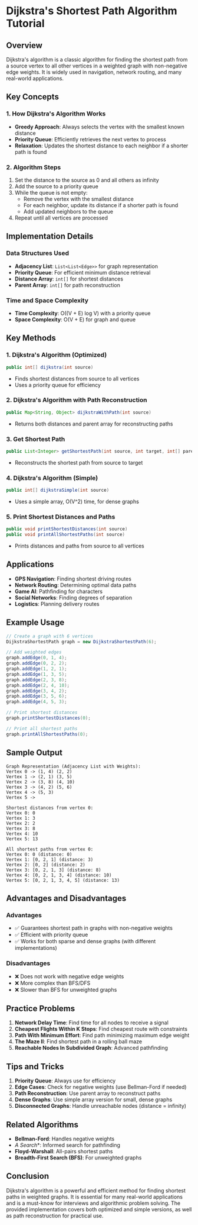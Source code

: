 # Dijkstra's Shortest Path Algorithm Tutorial

## Overview

Dijkstra's algorithm is a classic algorithm for finding the shortest path from a source vertex to all other vertices in a weighted graph with non-negative edge weights. It is widely used in navigation, network routing, and many real-world applications.

## Key Concepts

### 1. How Dijkstra's Algorithm Works
- **Greedy Approach**: Always selects the vertex with the smallest known distance
- **Priority Queue**: Efficiently retrieves the next vertex to process
- **Relaxation**: Updates the shortest distance to each neighbor if a shorter path is found

### 2. Algorithm Steps
1. Set the distance to the source as 0 and all others as infinity
2. Add the source to a priority queue
3. While the queue is not empty:
   - Remove the vertex with the smallest distance
   - For each neighbor, update its distance if a shorter path is found
   - Add updated neighbors to the queue
4. Repeat until all vertices are processed

## Implementation Details

### Data Structures Used
- **Adjacency List**: `List<List<Edge>>` for graph representation
- **Priority Queue**: For efficient minimum distance retrieval
- **Distance Array**: `int[]` for shortest distances
- **Parent Array**: `int[]` for path reconstruction

### Time and Space Complexity
- **Time Complexity**: O((V + E) log V) with a priority queue
- **Space Complexity**: O(V + E) for graph and queue

## Key Methods

### 1. Dijkstra's Algorithm (Optimized)
```java
public int[] dijkstra(int source)
```
- Finds shortest distances from source to all vertices
- Uses a priority queue for efficiency

### 2. Dijkstra's Algorithm with Path Reconstruction
```java
public Map<String, Object> dijkstraWithPath(int source)
```
- Returns both distances and parent array for reconstructing paths

### 3. Get Shortest Path
```java
public List<Integer> getShortestPath(int source, int target, int[] parent)
```
- Reconstructs the shortest path from source to target

### 4. Dijkstra's Algorithm (Simple)
```java
public int[] dijkstraSimple(int source)
```
- Uses a simple array, O(V^2) time, for dense graphs

### 5. Print Shortest Distances and Paths
```java
public void printShortestDistances(int source)
public void printAllShortestPaths(int source)
```
- Prints distances and paths from source to all vertices

## Applications

- **GPS Navigation**: Finding shortest driving routes
- **Network Routing**: Determining optimal data paths
- **Game AI**: Pathfinding for characters
- **Social Networks**: Finding degrees of separation
- **Logistics**: Planning delivery routes

## Example Usage

```java
// Create a graph with 6 vertices
DijkstraShortestPath graph = new DijkstraShortestPath(6);

// Add weighted edges
graph.addEdge(0, 1, 4);
graph.addEdge(0, 2, 2);
graph.addEdge(1, 2, 1);
graph.addEdge(1, 3, 5);
graph.addEdge(2, 3, 8);
graph.addEdge(2, 4, 10);
graph.addEdge(3, 4, 2);
graph.addEdge(3, 5, 6);
graph.addEdge(4, 5, 3);

// Print shortest distances
graph.printShortestDistances(0);

// Print all shortest paths
graph.printAllShortestPaths(0);
```

## Sample Output

```
Graph Representation (Adjacency List with Weights):
Vertex 0 -> (1, 4) (2, 2) 
Vertex 1 -> (2, 1) (3, 5) 
Vertex 2 -> (3, 8) (4, 10) 
Vertex 3 -> (4, 2) (5, 6) 
Vertex 4 -> (5, 3) 
Vertex 5 -> 

Shortest distances from vertex 0:
Vertex 0: 0
Vertex 1: 3
Vertex 2: 2
Vertex 3: 8
Vertex 4: 10
Vertex 5: 13

All shortest paths from vertex 0:
Vertex 0: 0 (distance: 0)
Vertex 1: [0, 2, 1] (distance: 3)
Vertex 2: [0, 2] (distance: 2)
Vertex 3: [0, 2, 1, 3] (distance: 8)
Vertex 4: [0, 2, 1, 3, 4] (distance: 10)
Vertex 5: [0, 2, 1, 3, 4, 5] (distance: 13)
```

## Advantages and Disadvantages

### Advantages
- ✅ Guarantees shortest path in graphs with non-negative weights
- ✅ Efficient with priority queue
- ✅ Works for both sparse and dense graphs (with different implementations)

### Disadvantages
- ❌ Does not work with negative edge weights
- ❌ More complex than BFS/DFS
- ❌ Slower than BFS for unweighted graphs

## Practice Problems

1. **Network Delay Time**: Find time for all nodes to receive a signal
2. **Cheapest Flights Within K Stops**: Find cheapest route with constraints
3. **Path With Minimum Effort**: Find path minimizing maximum edge weight
4. **The Maze II**: Find shortest path in a rolling ball maze
5. **Reachable Nodes In Subdivided Graph**: Advanced pathfinding

## Tips and Tricks

1. **Priority Queue**: Always use for efficiency
2. **Edge Cases**: Check for negative weights (use Bellman-Ford if needed)
3. **Path Reconstruction**: Use parent array to reconstruct paths
4. **Dense Graphs**: Use simple array version for small, dense graphs
5. **Disconnected Graphs**: Handle unreachable nodes (distance = infinity)

## Related Algorithms

- **Bellman-Ford**: Handles negative weights
- **A* Search**: Informed search for pathfinding
- **Floyd-Warshall**: All-pairs shortest paths
- **Breadth-First Search (BFS)**: For unweighted graphs

## Conclusion

Dijkstra's algorithm is a powerful and efficient method for finding shortest paths in weighted graphs. It is essential for many real-world applications and is a must-know for interviews and algorithmic problem solving. The provided implementation covers both optimized and simple versions, as well as path reconstruction for practical use. 